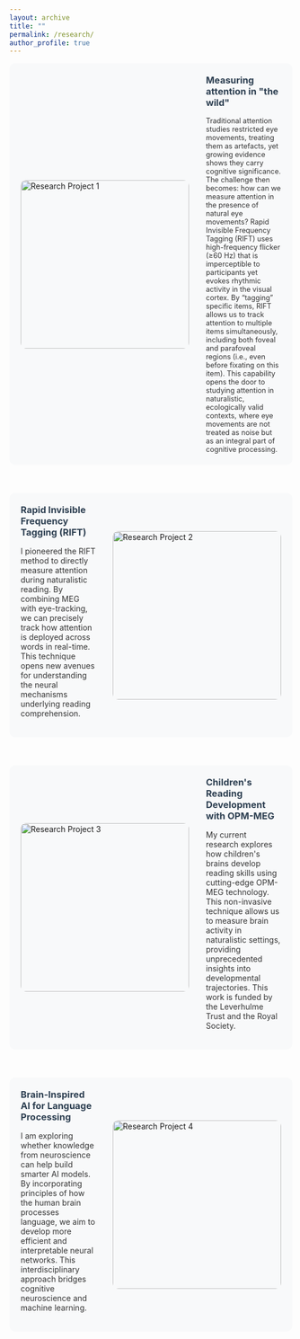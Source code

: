 ```yaml
---
layout: archive
title: ""
permalink: /research/
author_profile: true
---
```


<style>
.research-section {
    display: flex;
    align-items: center;
    gap: 30px;
    margin-bottom: 50px;
    padding: 20px;
    background: var(--background-color, #f8f9fa);
    border-radius: 10px;
}

.research-section img {
    width: 300px;
    height: 300px;
    object-fit: cover;
    border-radius: 10px;
    flex-shrink: 0;
}

.research-section .text {
    flex: 1;
    color: var(--text-color, #333);
}

.research-section h3 {
    margin-top: 0;
    color: var(--text-color, #2c3e50);
    margin-bottom: 15px;
}
    
.research-section p {
    color: var(--text-color, #333);
}

.research-section a {
    color: var(--link-color, #3498db);
}

/* Reverse layout for alternating sections */
.research-section.reverse {
    flex-direction: row-reverse;
}

/* Mobile responsive */
@media (max-width: 768px) {
    .research-section, .research-section.reverse {
        flex-direction: column;
    }
    
    .research-section img {
        width: 100%;
        height: auto;
    }
}
    
/* Dark mode specific styles */
@media (prefers-color-scheme: dark) {
    .research-section {
        background: rgba(255, 255, 255, 0.05);
    }
    
    .research-section .text,
    .research-section h3,
    .research-section p {
        color: #e0e0e0;
    }
    
    .research-section a {
        color: #64b5f6;
    }
}

/* If your theme uses a dark mode class instead */
.dark-mode .research-section,
body.dark .research-section {
    background: rgba(255, 255, 255, 0.05);
}

.dark-mode .research-section .text,
.dark-mode .research-section h3,
.dark-mode .research-section p,
body.dark .research-section .text,
body.dark .research-section h3,
body.dark .research-section p {
    color: #e0e0e0;
}

.dark-mode .research-section a,
body.dark .research-section a {
    color: #64b5f6;
}
    
</style>

<!-- Section 1: Image on Left -->
<div class="research-section">
    <img src="/images/research1.jpg" alt="Research Project 1">
    <div class="text">
        <h3>Measuring attention in "the wild"</h3>
        <span style="font-size:0.9em;">Traditional attention studies restricted eye movements, treating them as artefacts, yet growing evidence shows they carry cognitive significance. The challenge then becomes: how can we measure attention in the presence of natural eye movements?    
Rapid Invisible Frequency Tagging (RIFT) uses high-frequency flicker (≥60 Hz) that is imperceptible to participants yet evokes rhythmic activity in the visual cortex. By “tagging” specific items, RIFT allows us to track attention to multiple items simultaneously, including both foveal and parafoveal regions (i.e., even before fixating on this item). This capability opens the door to studying attention in naturalistic, ecologically valid contexts, where eye movements are not treated as noise but as an integral part of cognitive processing.</span>
    </div>
</div>

<!-- Section 2: Image on Right -->
<div class="research-section reverse">
    <img src="/images/research2.jpg" alt="Research Project 2">
    <div class="text">
        <h3>Rapid Invisible Frequency Tagging (RIFT)</h3>
        <p>I pioneered the RIFT method to directly measure attention during naturalistic reading. By combining MEG with eye-tracking, we can precisely track how attention is deployed across words in real-time. This technique opens new avenues for understanding the neural mechanisms underlying reading comprehension.</p>
    </div>
</div>

<!-- Section 3: Image on Left -->
<div class="research-section">
    <img src="/images/research3.jpg" alt="Research Project 3">
    <div class="text">
        <h3>Children's Reading Development with OPM-MEG</h3>
        <p>My current research explores how children's brains develop reading skills using cutting-edge OPM-MEG technology. This non-invasive technique allows us to measure brain activity in naturalistic settings, providing unprecedented insights into developmental trajectories. This work is funded by the Leverhulme Trust and the Royal Society.</p>
    </div>
</div>

<!-- Section 4: Image on Right -->
<div class="research-section reverse">
    <img src="/images/research4.jpg" alt="Research Project 4">
    <div class="text">
        <h3>Brain-Inspired AI for Language Processing</h3>
        <p>I am exploring whether knowledge from neuroscience can help build smarter AI models. By incorporating principles of how the human brain processes language, we aim to develop more efficient and interpretable neural networks. This interdisciplinary approach bridges cognitive neuroscience and machine learning.</p>
    </div>
</div>
